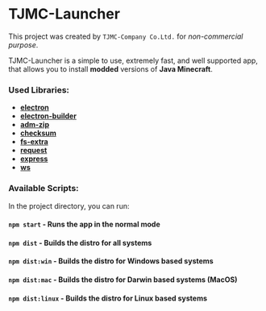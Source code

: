 # TJMC-Launcher
This project was created by `TJMC-Company Co.Ltd.` for *non-commercial purpose*.

TJMC-Launcher is a simple to use, extremely fast, and well supported app, that allows you to install **modded** versions of **Java Minecraft**.

### Used Libraries:
 - **[electron](https://github.com/electron/electron)**
 - **[electron-builder](https://github.com/electron-userland/electron-builder)**
 - **[adm-zip](https://github.com/cthackers/adm-zip)**
 - **[checksum](https://github.com/dshaw/checksum)**
 - **[fs-extra](https://github.com/jprichardson/node-fs-extra)**
 - **[request](https://github.com/request/request)**
 - **[express](https://github.com/expressjs/express)**
 - **[ws](https://github.com/websockets/ws)**

### Available Scripts:

In the project directory, you can run:

#### `npm start` - Runs the app in the normal mode

#### `npm dist` - Builds the distro for all systems

#### `npm dist:win` - Builds the distro for Windows based systems

#### `npm dist:mac` - Builds the distro for Darwin based systems (MacOS)

#### `npm dist:linux` - Builds the distro for Linux based systems
